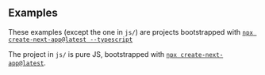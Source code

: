 ## Examples

These examples (except the one in `js/`) are projects bootstrapped with [`npx create-next-app@latest --typescript`](https://nextjs.org/docs#automatic-setup)

The project in `js/` is pure JS, bootstrapped with [`npx create-next-app@latest`](https://nextjs.org/docs#automatic-setup).
